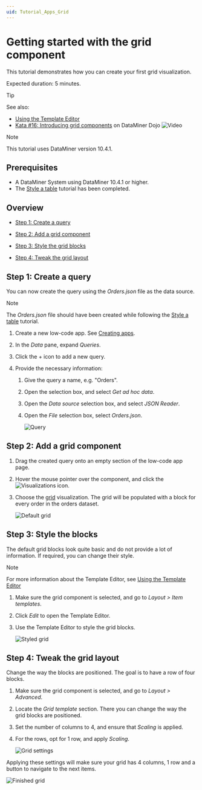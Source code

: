 ```yaml
---
uid: Tutorial_Apps_Grid
---
```


# Getting started with the grid component

This tutorial demonstrates how you can create your first grid visualization.

Expected duration: 5 minutes.

> [!TIP]
> See also:
>
> - [Using the Template Editor](xref:Template_Editor)
> - [Kata #16: Introducing grid components](https://community.dataminer.services/courses/kata-16/) on DataMiner Dojo ![Video](~/dataminer/images/video_Duo.png)

> [!NOTE]
> This tutorial uses DataMiner version 10.4.1.

## Prerequisites

- A DataMiner System using DataMiner 10.4.1 or higher.
- The [Style a table](xref:Tutorial_Apps_Style_A_Table) tutorial has been completed.

## Overview

- [Step 1: Create a query](#step-1-create-a-query)

- [Step 2: Add a grid component](#step-2-add-a-grid-component)

- [Step 3: Style the grid blocks](#step-3-style-the-blocks)

- [Step 4: Tweak the grid layout](#step-4-tweak-the-grid-layout)

## Step 1: Create a query

You can now create the query using the *Orders.json* file as the data source.

> [!NOTE]
> The *Orders.json* file should have been created while following the [Style a table](xref:Tutorial_Apps_Style_A_Table#step-1-configure-the-query) tutorial.

1. Create a new low-code app. See [Creating apps](xref:Creating_custom_apps).

1. In the *Data* pane, expand *Queries*.

1. Click the + icon to add a new query.

1. Provide the necessary information:

   1. Give the query a name, e.g. "Orders".

   1. Open the selection box, and select *Get ad hoc data*.

   1. Open the *Data source* selection box, and select *JSON Reader*.

   1. Open the *File* selection box, select *Orders.json*.

      ![Query](~/dataminer/images/OrdersQuery.png)

## Step 2: Add a grid component

1. Drag the created query onto an empty section of the low-code app page.

1. Hover the mouse pointer over the component, and click the ![Visualizations](~/dataminer/images/DashboardsX_visualizations00095.png) icon.

1. Choose the [grid](xref:DashboardGrid) visualization. The grid will be populated with a block for every order in the orders dataset.

   ![Default grid](~/dataminer/images/DefaultGrid.png)

## Step 3: Style the blocks

The default grid blocks look quite basic and do not provide a lot of information. If required, you can change their style.

> [!NOTE]
> For more information about the Template Editor, see [Using the Template Editor](xref:Template_Editor)

1. Make sure the grid component is selected, and go to *Layout > Item templates*.

1. Click *Edit* to open the Template Editor.

1. Use the Template Editor to style the grid blocks.

   ![Styled grid](~/dataminer/images/StyledGrid.png)

## Step 4: Tweak the grid layout

Change the way the blocks are positioned. The goal is to have a row of four blocks.

1. Make sure the grid component is selected, and go to *Layout > Advanced*.

1. Locate the *Grid template* section. There you can change the way the grid blocks are positioned.

1. Set the number of columns to 4, and ensure that *Scaling* is applied.

1. For the rows, opt for 1 row, and apply *Scaling*.

   ![Grid settings](~/dataminer/images/GridSettings.png)

Applying these settings will make sure your grid has 4 columns, 1 row and a button to navigate to the next items.

![Finished grid](~/dataminer/images/FinishedGrid.png)
